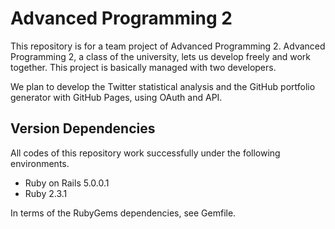 # Advanced Programming 2

This repository is for a team project of Advanced Programming 2. Advanced Programming 2, a class of the university, lets us develop freely and work together. This project is basically managed with two developers.

We plan to develop the Twitter statistical analysis and the GitHub portfolio generator with GitHub Pages, using OAuth and API.

## Version Dependencies

All codes of this repository work successfully under the following environments.

* Ruby on Rails 5.0.0.1
* Ruby 2.3.1

In terms of the RubyGems dependencies, see Gemfile.
